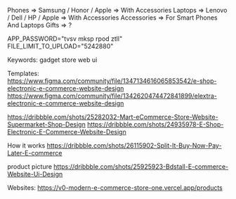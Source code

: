 Phones => Samsung / Honor / Apple => With Accessories
Laptops => Lenovo / Dell / HP / Apple => With Accessories
Accessories => For Smart Phones And Laptops
Gifts => ?

APP_PASSWORD="tvsv mksp rpod ztll"
FILE_LIMIT_TO_UPLOAD="5242880"

Keywords:
gadget store web ui

Templates:
https://www.figma.com/community/file/1347134616065853542/e-shop-electronic-e-commerce-website-design
https://www.figma.com/community/file/1342620474472841899/elextra-electronic-e-commerce-website-design

https://dribbble.com/shots/25282032-Mart-eCommerce-Store-Website-Supermarket-Shop-Design
https://dribbble.com/shots/24935978-E-Shop-Electronic-E-Commerce-Website-Design

How it works
https://dribbble.com/shots/26115902-Split-It-Buy-Now-Pay-Later-E-commerce

product picture
https://dribbble.com/shots/25925923-Bdstall-E-commerce-Website-Ui-Design


Websites:
https://v0-modern-e-commerce-store-one.vercel.app/products